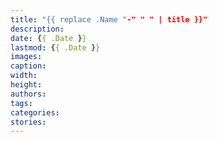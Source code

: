 ```yaml
---
title: "{{ replace .Name "-" " " | title }}"
description: 
date: {{ .Date }}
lastmod: {{ .Date }}
images:
caption:
width: 
height: 
authors:
tags:
categories:
stories:
---
```


